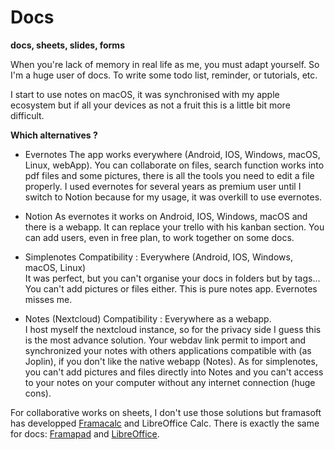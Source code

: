 # Docs
**docs, sheets, slides, forms**

When you're lack of memory in real life as me, you must adapt yourself. So I'm 
a huge user of docs. To write some todo list, reminder, or tutorials, etc.   

I start to use notes on macOS, it was synchronised with my apple ecosystem but 
if all your devices as not a fruit this is a little bit more difficult.  

**Which alternatives ?**

+ Evernotes
    The app works everywhere (Android, IOS, Windows, macOS, Linux, webApp).
    You can collaborate on files, search function works into pdf files and some
    pictures, there is all the tools you need to edit a file properly.
    I used evernotes for several years as premium user until I switch to Notion 
    because for my usage, it was overkill to use evernotes.

+ Notion
    As evernotes it works on Android, IOS, Windows, macOS and there is a 
    webapp. It can replace your trello with his kanban section. You can add 
    users, even in free plan, to work together on some docs.

+ Simplenotes
    Compatibility : Everywhere (Android, IOS, Windows, macOS, Linux)   
    It was perfect, but you can't organise your docs in folders but by tags...
    You can't add pictures or files either. This is pure notes app. Evernotes 
    misses me. 

+ Notes (Nextcloud)
    Compatibility : Everywhere as a webapp.   
    I host myself the nextcloud instance, so for the privacy side I guess this 
    is the most advance solution. Your webdav link permit to import and 
    synchronized your notes with others applications compatible with 
    (as Joplin), if you don't like the native webapp (Notes). 
    As for simplenotes, you can't add pictures and files directly into Notes 
    and you can't access to your notes on your computer without any internet 
    connection (huge cons).


For collaborative works on sheets, I don't use those solutions but framasoft 
has developped [Framacalc](https://accueil.framacalc.org/fr/) and LibreOffice 
Calc.
There is exactly the same for docs: [Framapad](https://framapad.org/fr/) and
[LibreOffice](https://fr.libreoffice.org/).
